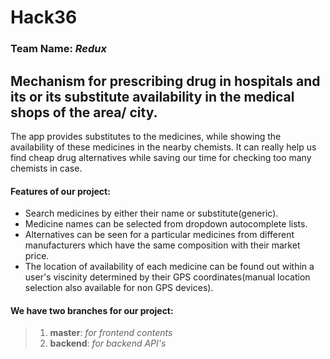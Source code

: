 # Hack36

### Team Name: _Redux_

## Mechanism for prescribing drug in hospitals and its or its substitute availability in the medical shops of the area/ city.

The app provides substitutes to the medicines, while showing the availability of these medicines in the nearby chemists.
It can really help us find cheap drug alternatives  while saving our time for checking too many chemists in case.

#### Features of our project:
* Search medicines by either their name or substitute(generic).
* Medicine names can be selected from dropdown autocomplete lists.
* Alternatives can be seen for a particular medicines from different manufacturers which have the same composition with their market price.
* The location of availability of each medicine can be found out within a user's viscinity determined by their GPS coordinates(manual location selection also available for non GPS devices).

#### We have two branches for our project:
>1. **master**:  _for frontend contents_
>2. **backend**:  _for backend API's_


